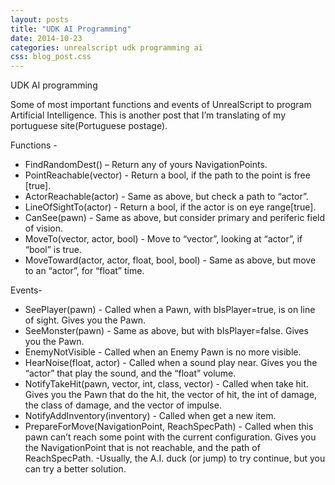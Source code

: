 ```yaml
---
layout: posts
title: "UDK AI Programming"
date: 2014-10-23
categories: unrealscript udk programming ai
css: blog_post.css
---
```


UDK AI programming

Some of most important functions and events of UnrealScript to program Artificial Intelligence. This is another post that I’m translating of my portuguese site(Portuguese postage).<!--break-->

Functions -

- FindRandomDest() – Return any of yours NavigationPoints.
- PointReachable(vector) - Return a bool, if the path to the point is free [true].
- ActorReachable(actor) - Same as above, but check a path to “actor”.
- LineOfSightTo(actor) - Return a bool, if the actor is on eye range[true].
- CanSee(pawn) - Same as above, but consider primary and periferic field of vision.
- MoveTo(vector, actor, bool) - Move to “vector”, looking at “actor”, if “bool” is true.
- MoveToward(actor, actor, float, bool, bool) - Same as above, but move to an “actor”, for “float” time.


Events-

- SeePlayer(pawn) - Called when a Pawn, with bIsPlayer=true, is on line of sight. Gives you the Pawn.
- SeeMonster(pawn) - Same as above, but with bIsPlayer=false. Gives you the Pawn.
- EnemyNotVisible - Called when an Enemy Pawn is no more visible.
- HearNoise(float, actor) - Called when a sound play near. Gives you the “actor” that play the sound, and the “float” volume.
- NotifyTakeHit(pawn, vector, int, class, vector) - Called when take hit. Gives you the Pawn that do the hit, the vector of hit, the int of damage, the class of damage, and the vector of impulse.
- NotifyAddInventory(inventory) - Called when get a new item.
- PrepareForMove(NavigationPoint, ReachSpecPath) - Called when this pawn can’t reach some point with the current configuration. Gives you the NavigationPoint that is not reachable, and the path of ReachSpecPath. -Usually, the A.I. duck (or jump) to try continue, but you can try a better solution.
